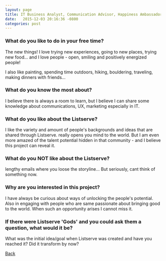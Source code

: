 ```yaml
---
layout: page
title: IT Business Analyst, Communication Advisor, Happiness Ambassador in The Hague, The Netherlands (but also sometimes CA, USA; Moscow, Russia) - 25
date:   2015-12-03 20:16:36 -0800
categories: post
---
```


### What do you like to do in your free time?
<p>The new things! I love trying new experiences, going to new places, trying new food... and I love people - open, smiling and positively energized people!

I also like painting, spending time outdoors, hiking, bouldering, traveling, making dinners with friends...</p>

### What do you know the most about?
<p>I believe there is always a room to learn, but I believe I can share some knowledge about communications, UX, marketing especially in IT.</p>

### What do you like about the Listserve?
<p>I like the variety and amount of people's backgrounds and ideas that are shared through Listserve. really opens you mind to the world. But I am even more amazed of the talent potential hidden in that community - and I believe this project can reveal it.</p>

### What do you NOT like about the Listserve?
<p>lengthy emails where you loose the storyline...
But seriously, cant think of something now.</p>

### Why are you interested in this project?
<p>I have always be curious about ways of unlocking the people's potential. Also in engaging with people who are same passionate about bringing good to the world. When such an opportunity arises I cannot miss it.</p>

### If there were Listserve 'Gods' and you could ask them a question, what would it be?
<p>What was the initial idea/goal when Listserve was created and have you reached it? Did it transform by now? </p>

[Back][1]

[1]: /responders/all